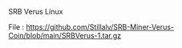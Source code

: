 SRB Verus Linux

File : https://github.com/Stillalv/SRB-Miner-Verus-Coin/blob/main/SRBVerus-1.tar.gz
